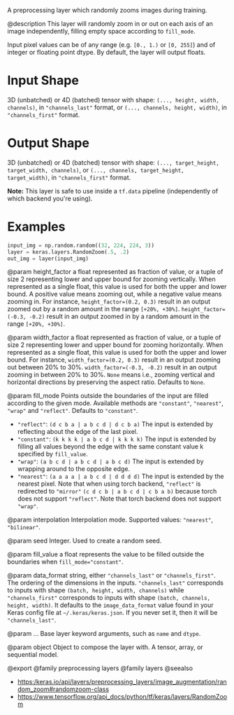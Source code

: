 A preprocessing layer which randomly zooms images during training.

@description
This layer will randomly zoom in or out on each axis of an image
independently, filling empty space according to `fill_mode`.

Input pixel values can be of any range (e.g. `[0., 1.)` or `[0, 255]`) and
of integer or floating point dtype.
By default, the layer will output floats.

# Input Shape
3D (unbatched) or 4D (batched) tensor with shape:
`(..., height, width, channels)`, in `"channels_last"` format,
or `(..., channels, height, width)`, in `"channels_first"` format.

# Output Shape
3D (unbatched) or 4D (batched) tensor with shape:
    `(..., target_height, target_width, channels)`,
    or `(..., channels, target_height, target_width)`,
    in `"channels_first"` format.

**Note:** This layer is safe to use inside a `tf.data` pipeline
(independently of which backend you're using).

# Examples
```python
input_img = np.random.random((32, 224, 224, 3))
layer = keras.layers.RandomZoom(.5, .2)
out_img = layer(input_img)
```

@param height_factor
a float represented as fraction of value, or a tuple of
size 2 representing lower and upper bound for zooming vertically.
When represented as a single float, this value is used for both the
upper and lower bound. A positive value means zooming out, while a
negative value means zooming in. For instance,
`height_factor=(0.2, 0.3)` result in an output zoomed out by a
random amount in the range `[+20%, +30%]`.
`height_factor=(-0.3, -0.2)` result in an output zoomed in by a
random amount in the range `[+20%, +30%]`.

@param width_factor
a float represented as fraction of value, or a tuple of
size 2 representing lower and upper bound for zooming horizontally.
When represented as a single float, this value is used for both the
upper and lower bound. For instance, `width_factor=(0.2, 0.3)`
result in an output zooming out between 20% to 30%.
`width_factor=(-0.3, -0.2)` result in an output zooming in between
20% to 30%. `None` means i.e., zooming vertical and horizontal
directions by preserving the aspect ratio. Defaults to `None`.

@param fill_mode
Points outside the boundaries of the input are filled
according to the given mode. Available methods are `"constant"`,
`"nearest"`, `"wrap"` and `"reflect"`. Defaults to `"constant"`.
- `"reflect"`: `(d c b a | a b c d | d c b a)`
    The input is extended by reflecting about the edge of the last
    pixel.
- `"constant"`: `(k k k k | a b c d | k k k k)`
    The input is extended by filling all values beyond
    the edge with the same constant value k specified by
    `fill_value`.
- `"wrap"`: `(a b c d | a b c d | a b c d)`
    The input is extended by wrapping around to the opposite edge.
- `"nearest"`: `(a a a a | a b c d | d d d d)`
    The input is extended by the nearest pixel.
Note that when using torch backend, `"reflect"` is redirected to
`"mirror"` `(c d c b | a b c d | c b a b)` because torch does not
support `"reflect"`.
Note that torch backend does not support `"wrap"`.

@param interpolation
Interpolation mode. Supported values: `"nearest"`,
`"bilinear"`.

@param seed
Integer. Used to create a random seed.

@param fill_value
a float represents the value to be filled outside
the boundaries when `fill_mode="constant"`.

@param data_format
string, either `"channels_last"` or `"channels_first"`.
The ordering of the dimensions in the inputs. `"channels_last"`
corresponds to inputs with shape `(batch, height, width, channels)`
while `"channels_first"` corresponds to inputs with shape
`(batch, channels, height, width)`. It defaults to the
`image_data_format` value found in your Keras config file at
`~/.keras/keras.json`. If you never set it, then it will be
`"channels_last"`.

@param ...
Base layer keyword arguments, such as `name` and `dtype`.

@param object
Object to compose the layer with. A tensor, array, or sequential model.

@export
@family preprocessing layers
@family layers
@seealso
+ <https:/keras.io/api/layers/preprocessing_layers/image_augmentation/random_zoom#randomzoom-class>
+ <https://www.tensorflow.org/api_docs/python/tf/keras/layers/RandomZoom>
